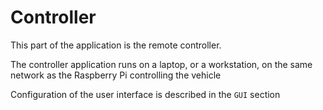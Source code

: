# Controller

This part of the application is the remote controller.

The controller application runs on a laptop, or a workstation, on the same network as the Raspberry Pi controlling the
vehicle

Configuration of the user interface is described in the ``GUI`` section

